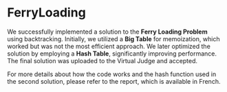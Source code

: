 # FerryLoading
We successfully implemented a solution to the **Ferry Loading Problem** using backtracking. Initially, we utilized a **Big Table** for memoization, which worked but was not the most efficient approach. We later optimized the solution by employing a **Hash Table**, significantly improving performance. The final solution was uploaded to the Virtual Judge and accepted.

For more details about how the code works and the hash function used in the second solution, please refer to the report, which is available in French.
